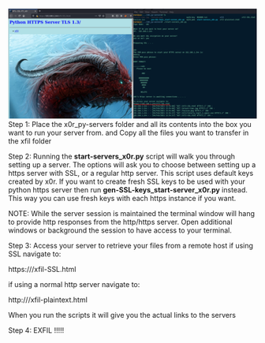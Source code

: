 ![alt text](x0r_py-servers.png)
Step 1:
Place the x0r_py-servers folder and all its contents into the box you want to run your server from.
and
Copy all the files you want to transfer in the xfil folder

Step 2:
Running the __start-servers_x0r.py__ script will walk you through setting up a server.
The options will ask you to choose between setting up a https server with SSL, or a regular http server.  This script uses default keys created by x0r.
If you want to create fresh SSL keys to be used with your python https server then run __gen-SSL-keys_start-server_x0r.py__ instead.
This way you can use fresh keys with each https instance if you want.

NOTE: While the server session is maintained the terminal window will hang to provide http responses from the http/https server. 
Open additional windows or background the session to have access to your terminal.


Step 3:
Access your server to retrieve your files from a remote host
if using SSL navigate to:

https://<IP>/xfil-SSL.html

if using a normal http server navigate to:

http://<IP>/xfil-plaintext.html

When you run the scripts it will give you the actual links to the servers

Step 4:
EXFIL !!!!!
